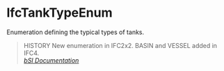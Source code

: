 IfcTankTypeEnum
===============
Enumeration defining the typical types of tanks.  
  
> HISTORY  New enumeration in IFC2x2. BASIN and VESSEL added in IFC4.  
[ _bSI
Documentation_](https://standards.buildingsmart.org/IFC/DEV/IFC4_2/FINAL/HTML/schema/ifchvacdomain/lexical/ifctanktypeenum.htm)



